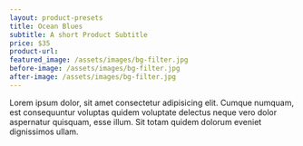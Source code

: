 ```yaml
---
layout: product-presets
title: Ocean Blues
subtitle: A short Product Subtitle
price: $35
product-url: 
featured_image: /assets/images/bg-filter.jpg
before-image: /assets/images/bg-filter.jpg
after-image: /assets/images/bg-filter.jpg
---
```


Lorem ipsum dolor, sit amet consectetur adipisicing elit. Cumque numquam, est consequuntur voluptas quidem voluptate delectus neque vero dolor aspernatur quisquam, esse illum. Sit totam quidem dolorum eveniet dignissimos ullam.
